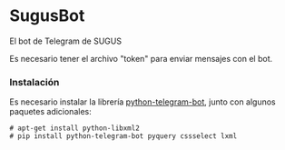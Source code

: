 # SugusBot
El bot de Telegram de SUGUS

Es necesario tener el archivo "token" para enviar mensajes con el bot.

### Instalación ###
Es necesario instalar la librería [python-telegram-bot](https://github.com/leandrotoledo/python-telegram-bot), junto con algunos paquetes adicionales:

    # apt-get install python-libxml2
    # pip install python-telegram-bot pyquery cssselect lxml
